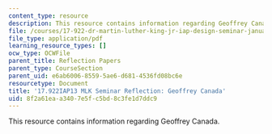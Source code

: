 ```yaml
---
content_type: resource
description: This resource contains information regarding Geoffrey Canada.
file: /courses/17-922-dr-martin-luther-king-jr-iap-design-seminar-january-iap-2013/8f2a61eaa3407e5fc5bd8c3fe1d7ddc9_MIT17_922IAP13_RefPapr6B.pdf
file_type: application/pdf
learning_resource_types: []
ocw_type: OCWFile
parent_title: Reflection Papers
parent_type: CourseSection
parent_uid: e6ab6006-8559-5ae6-d681-4536fd08bc6e
resourcetype: Document
title: '17.922IAP13 MLK Seminar Reflection: Geoffrey Canada'
uid: 8f2a61ea-a340-7e5f-c5bd-8c3fe1d7ddc9
---
```

This resource contains information regarding Geoffrey Canada.

